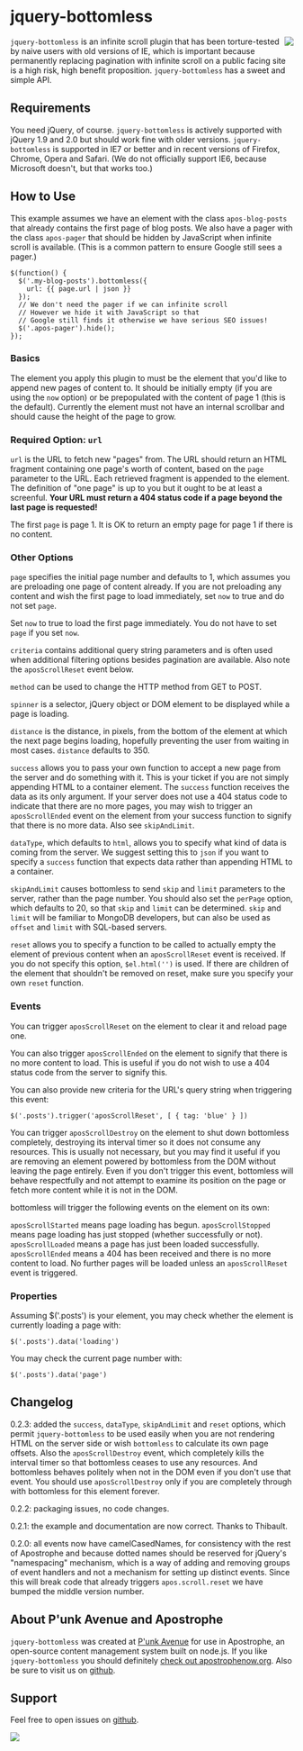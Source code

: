 # jquery-bottomless

<a href="http://apostrophenow.org/"><img src="https://raw.github.com/punkave/jquery-bottomless/master/logos/logo-box-madefor.png" align="right" /></a>

`jquery-bottomless` is an infinite scroll plugin that has been torture-tested by naive users with old versions of IE, which is important because permanently replacing pagination with infinite scroll on a public facing site is a high risk, high benefit proposition. `jquery-bottomless` has a sweet and simple API.

## Requirements

You need jQuery, of course. `jquery-bottomless` is actively supported with jQuery 1.9 and 2.0 but should work fine with older versions. `jquery-bottomless` is supported in IE7 or better and in recent versions of Firefox, Chrome, Opera and Safari. (We do not officially support IE6, because Microsoft doesn't, but that works too.)

## How to Use

This example assumes we have an element with the class `apos-blog-posts` that already contains the first page of blog posts. We also have a pager with the class `apos-pager` that should be hidden by JavaScript when infinite scroll is available. (This is a common pattern to ensure Google still sees a pager.)

    $(function() {
      $('.my-blog-posts').bottomless({
        url: {{ page.url | json }}
      });
      // We don't need the pager if we can infinite scroll
      // However we hide it with JavaScript so that
      // Google still finds it otherwise we have serious SEO issues!
      $('.apos-pager').hide();
    });

### Basics

The element you apply this plugin to must be the element that you'd
like to append new pages of content to. It should be initially empty
(if you are using the `now` option) or be prepopulated with the content of page 1 (this is the default). Currently the element must not have an internal scrollbar and should cause the height of the page to grow.

### Required Option: `url`

`url` is the URL to fetch new "pages" from. The URL should return an
HTML fragment containing one page's worth of content, based on the
`page` parameter to the URL. Each retrieved fragment is appended to the element. The definition of "one page" is up to
you but it ought to be at least a screenful. **Your URL must return a 404 status code if a page beyond the last page is requested!**

The first `page` is page 1. It is OK to return an empty page for page 1 if there is no content.

### Other Options

`page` specifies the initial page number and defaults to 1,
which assumes you are preloading one page of content already. If you
are not preloading any content and wish the first page to load immediately, set `now` to true and do not set `page`.

Set `now` to true to load the first page immediately. You do not have to
set `page` if you set `now`.

`criteria` contains additional query string parameters and is often used when additional filtering options besides pagination are available. Also note the `aposScrollReset` event below.

`method` can be used to change the HTTP method from GET to POST.

`spinner` is a selector, jQuery object or DOM element to be displayed while a page is loading.

`distance` is the distance, in pixels, from the bottom of the element at
which the next page begins loading, hopefully preventing the user from
waiting in most cases. `distance` defaults to 350.

`success` allows you to pass your own function to accept a new page from the server and do something with it. This is your ticket if you are not simply appending HTML to a container element. The `success` function receives the data as its only argument. If your server does not use a 404 status code to indicate that there are no more pages, you may wish to trigger an `aposScrollEnded` event on the element from your success function to signify that there is no more data. Also see `skipAndLimit`.

`dataType`, which defaults to `html`, allows you to specify what kind of data is coming from the server. We suggest setting this to `json` if you want to specify a `success` function that expects data rather than appending HTML to a container.

`skipAndLimit` causes bottomless to send `skip` and `limit` parameters to the server, rather than the page number. You should also set the `perPage` option, which defaults to 20, so that `skip` and `limit` can be determined. `skip` and `limit` will be familiar to MongoDB developers, but can also be used as `offset` and `limit` with SQL-based servers.

`reset` allows you to specify a function to be called to actually empty the element of previous content when an `aposScrollReset` event is received. If you do not specify this option, `$el.html('')` is used. If there are children of the element that shouldn't be removed on reset, make sure you specify your own `reset` function.

### Events

You can trigger `aposScrollReset` on the element to clear it and
reload page one.

You can also trigger `aposScrollEnded` on the element to signify that there is no more content to load. This is useful if you do not wish to use a 404 status code from the server to signify this.

You can also provide new criteria for the URL's query string when triggering this event:

    $('.posts').trigger('aposScrollReset', [ { tag: 'blue' } ])

You can trigger `aposScrollDestroy` on the element to shut down bottomless completely, destroying its interval timer so it does not consume any resources. This is usually not necessary, but you may find it useful if you are removing an element powered by bottomless from the DOM without leaving the page entirely. Even if you don't trigger this event, bottomless will behave respectfully and not attempt to examine its position on the page or fetch more content while it is not in the DOM.

bottomless will trigger the following events on the element on its own:

`aposScrollStarted` means page loading has begun.
`aposScrollStopped` means page loading has just stopped (whether successfully or not).
`aposScrollLoaded` means a page has just been loaded successfully.
`aposScrollEnded` means a 404 has been received and there is no more content to load. No further pages will be loaded unless an `aposScrollReset` event is triggered.

### Properties

Assuming $('.posts') is your element, you may check whether the element is
currently loading a page with:

    $('.posts').data('loading')

You may check the current page number with:

    $('.posts').data('page')

## Changelog

0.2.3: added the `success`, `dataType`, `skipAndLimit` and `reset` options, which permit `jquery-bottomless` to be used easily when you are not rendering HTML on the server side or wish `bottomless` to calculate its own page offsets. Also the `aposScrollDestroy` event, which completely kills the interval timer so that bottomless ceases to use any resources. And bottomless behaves politely when not in the DOM even if you don't use that event. You should use `aposScrollDestroy` only if you are completely through with bottomless for this element forever.

0.2.2: packaging issues, no code changes.

0.2.1: the example and documentation are now correct. Thanks to Thibault.

0.2.0: all events now have camelCasedNames, for consistency with the rest of Apostrophe and because dotted names should be reserved for jQuery's "namespacing" mechanism, which is a way of adding and removing groups of event handlers and not a mechanism for setting up distinct events. Since this will break code that already triggers `apos.scroll.reset` we have bumped the middle version number.

## About P'unk Avenue and Apostrophe

`jquery-bottomless` was created at [P'unk Avenue](http://punkave.com) for use in Apostrophe, an open-source content management system built on node.js. If you like `jquery-bottomless` you should definitely [check out apostrophenow.org](http://apostrophenow.org). Also be sure to visit us on [github](http://github.com/punkave).

## Support

Feel free to open issues on [github](http://github.com/punkave/jquery-bottomless).

<a href="http://punkave.com/"><img src="https://raw.github.com/punkave/jquery-bottomless/master/logos/logo-box-builtby.png" /></a>

